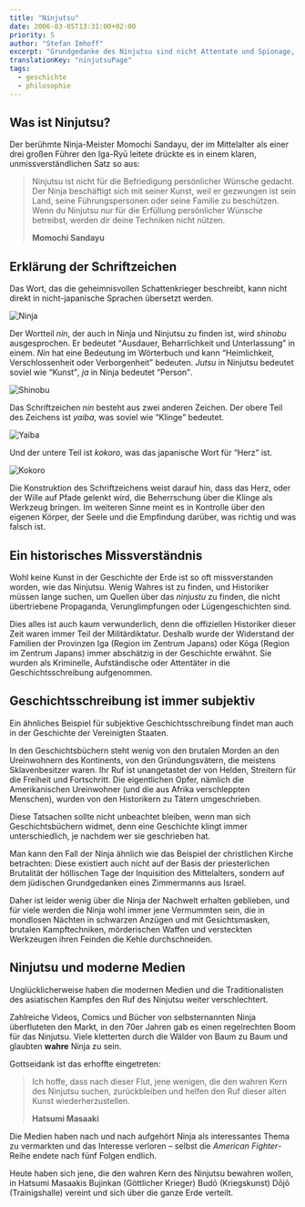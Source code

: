 ```yaml
---
title: "Ninjutsu"
date: 2006-03-05T13:31:00+02:00
priority: 5
author: "Stefan Imhoff"
excerpt: "Grundgedanke des Ninjutsu sind nicht Attentate und Spionage, sondern die Entwicklung eines freien und gerechten Geistes. Die Geschichte hat den Ruf der Ninja verfälscht, was bis in die Moderne anhält und auch von den Medien weitergepflegt wird."
translationKey: "ninjutsuPage"
tags:
  - geschichte
  - philosophie
---
```


## Was ist Ninjutsu?

Der berühmte Ninja-Meister Momochi Sandayu, der im Mittelalter als einer drei großen Führer den Iga-Ryū leitete drückte es in einem klaren, unmissverständlichen Satz so aus:

> Ninjutsu ist nicht für die Befriedigung persönlicher Wünsche gedacht. Der Ninja beschäftigt sich mit seiner Kunst, weil er gezwungen ist sein Land, seine Führungspersonen oder seine Familie zu beschützen. Wenn du Ninjutsu nur für die Erfüllung persönlicher Wünsche betreibst, werden dir deine Techniken nicht nützen.
>
> **Momochi Sandayu**

## Erklärung der Schriftzeichen

Das Wort, das die geheimnisvollen Schattenkrieger beschreibt, kann nicht direkt in nicht-japanische Sprachen übersetzt werden.

![Ninja](/assets/images/book/ninja.svg)

Der Wortteil _nin_, der auch in Ninja und Ninjutsu zu finden ist, wird _shinobu_ ausgesprochen. Er bedeutet <q>Ausdauer, Beharrlichkeit und Unterlassung</q> in einem. _Nin_ hat eine Bedeutung im Wörterbuch und kann <q>Heimlichkeit, Verschlossenheit oder Verborgenheit</q> bedeuten. _Jutsu_ in Ninjutsu bedeutet soviel wie <q>Kunst</q>, _ja_ in Ninja bedeutet <q>Person</q>.

![Shinobu](/assets/images/book/shinobu.svg)

Das Schriftzeichen _nin_ besteht aus zwei anderen Zeichen. Der obere Teil des Zeichens ist _yaiba_, was soviel wie <q>Klinge</q> bedeutet.

![Yaiba](/assets/images/book/yaiba.svg)

Und der untere Teil ist _kokoro_, was das japanische Wort für <q>Herz</q> ist.

![Kokoro](/assets/images/book/kokoro.svg)

Die Konstruktion des Schriftzeichens weist darauf hin, dass das Herz, oder der Wille auf Pfade gelenkt wird, die Beherrschung über die Klinge als Werkzeug bringen. Im weiteren Sinne meint es in Kontrolle über den eigenen Körper, der Seele und die Empfindung darüber, was richtig und was falsch ist.

## Ein historisches Missverständnis

Wohl keine Kunst in der Geschichte der Erde ist so oft missverstanden worden, wie das Ninjutsu. Wenig Wahres ist zu finden, und Historiker müssen lange suchen, um Quellen über das _ninjustu_ zu finden, die nicht übertriebene Propaganda, Verunglimpfungen oder Lügengeschichten sind.

Dies alles ist auch kaum verwunderlich, denn die offiziellen Historiker dieser Zeit waren immer Teil der Militärdiktatur. Deshalb wurde der Widerstand der Familien der Provinzen Iga (Region im Zentrum Japans) oder Kōga (Region im Zentrum Japans) immer abschätzig in der Geschichte erwähnt. Sie wurden als Kriminelle, Aufständische oder Attentäter in die Geschichtsschreibung aufgenommen.

## Geschichtsschreibung ist immer subjektiv

Ein ähnliches Beispiel für subjektive Geschichtsschreibung findet man auch in der Geschichte der Vereinigten Staaten.

In den Geschichtsbüchern steht wenig von den brutalen Morden an den Ureinwohnern des Kontinents, von den Gründungsvätern, die meistens Sklavenbesitzer waren. Ihr Ruf ist unangetastet der von Helden, Streitern für die Freiheit und Fortschritt. Die eigentlichen Opfer, nämlich die Amerikanischen Ureinwohner (und die aus Afrika verschleppten Menschen), wurden von den Historikern zu Tätern umgeschrieben.

Diese Tatsachen sollte nicht unbeachtet bleiben, wenn man sich Geschichtsbüchern widmet, denn eine Geschichte klingt immer unterschiedlich, je nachdem wer sie geschrieben hat.

Man kann den Fall der Ninja ähnlich wie das Beispiel der christlichen Kirche betrachten: Diese existiert auch nicht auf der Basis der priesterlichen Brutalität der höllischen Tage der Inquisition des Mittelalters, sondern auf dem jüdischen Grundgedanken eines Zimmermanns aus Israel.

Daher ist leider wenig über die Ninja der Nachwelt erhalten geblieben, und für viele werden die Ninja wohl immer jene Vermummten sein, die in mondlosen Nächten in schwarzen Anzügen und mit Gesichtsmasken, brutalen Kampftechniken, mörderischen Waffen und versteckten Werkzeugen ihren Feinden die Kehle durchschneiden.

## Ninjutsu und moderne Medien

Unglücklicherweise haben die modernen Medien und die Traditionalisten des asiatischen Kampfes den Ruf des Ninjutsu weiter verschlechtert.

Zahlreiche Videos, Comics und Bücher von selbsternannten Ninja überfluteten den Markt, in den 70er Jahren gab es einen regelrechten Boom für das Ninjutsu. Viele kletterten durch die Wälder von Baum zu Baum und glaubten **wahre** Ninja zu sein.

Gottseidank ist das erhoffte eingetreten:

> Ich hoffe, dass nach dieser Flut, jene wenigen, die den wahren Kern des Ninjutsu suchen, zurückbleiben und helfen den Ruf dieser alten Kunst wiederherzustellen.
>
> **Hatsumi Masaaki**

Die Medien haben nach und nach aufgehört Ninja als interessantes Thema zu vermarkten und das Interesse verloren – selbst die _American Fighter_-Reihe endete nach fünf Folgen endlich.

Heute haben sich jene, die den wahren Kern des Ninjutsu bewahren wollen, in Hatsumi Masaakis Bujinkan (Göttlicher Krieger) Budō (Kriegskunst) Dōjō (Trainigshalle) vereint und sich über die ganze Erde verteilt.

